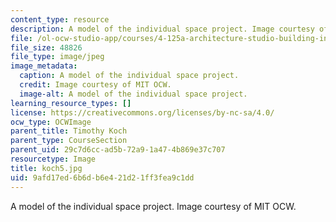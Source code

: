 ```yaml
---
content_type: resource
description: A model of the individual space project. Image courtesy of MIT OCW.
file: /ol-ocw-studio-app/courses/4-125a-architecture-studio-building-in-landscapes-fall-2005/9afd17ed6b6db6e421d21ff3fea9c1dd_koch5.jpg
file_size: 48826
file_type: image/jpeg
image_metadata:
  caption: A model of the individual space project.
  credit: Image courtesy of MIT OCW.
  image-alt: A model of the individual space project.
learning_resource_types: []
license: https://creativecommons.org/licenses/by-nc-sa/4.0/
ocw_type: OCWImage
parent_title: Timothy Koch
parent_type: CourseSection
parent_uid: 29c7d6cc-ad5b-72a9-1a47-4b869e37c707
resourcetype: Image
title: koch5.jpg
uid: 9afd17ed-6b6d-b6e4-21d2-1ff3fea9c1dd
---
```

A model of the individual space project. Image courtesy of MIT OCW.